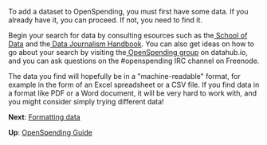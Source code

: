 To add a dataset to OpenSpending, you must first have some data. If you already have it, you can proceed. If not, you need to find it.

Begin your search for data by consulting esources such as the[ School of Data](http://schoolofdata.org/handbook/courses/finding-data/) and the[ Data Journalism Handbook](http://datajournalismhandbook.org/1.0/en/getting_data.html). You can also get ideas on how to go about your search by visiting the[ OpenSpending group](http://datahub.io/group/openspending) on datahub.io, and you can ask questions on the #openspending IRC channel on Freenode.

The data you find will hopefully be in a "machine-readable" format, for example in the form of an Excel spreadsheet or a CSV file. If you find data in a format like PDF or a Word document, it will be very hard to work with, and you might consider simply trying different data!

**Next**: [Formatting data](../formatting-data/)

**Up**: [OpenSpending Guide](../)